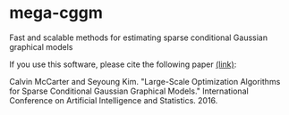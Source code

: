 # mega-cggm
Fast and scalable methods for estimating sparse conditional Gaussian graphical models

If you use this software, please cite the following paper [(link)](http://www.jmlr.org/proceedings/papers/v51/mccarter16.html):

Calvin McCarter and Seyoung Kim. "Large-Scale Optimization Algorithms for Sparse Conditional Gaussian Graphical Models." International Conference on Artificial Intelligence and Statistics. 2016.


